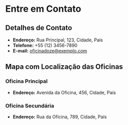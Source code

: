 # Entre em Contato

## Detalhes de Contato

- **Endereço:** Rua Principal, 123, Cidade, País
- **Telefone:** +55 (12) 3456-7890
- **E-mail:** oficinadoze@exemplo.com

## Mapa com Localização das Oficinas


### Oficina Principal

- **Endereço:** Avenida da Oficina, 456, Cidade, País

### Oficina Secundária

- **Endereço:** Rua da Oficina, 789, Cidade, País
